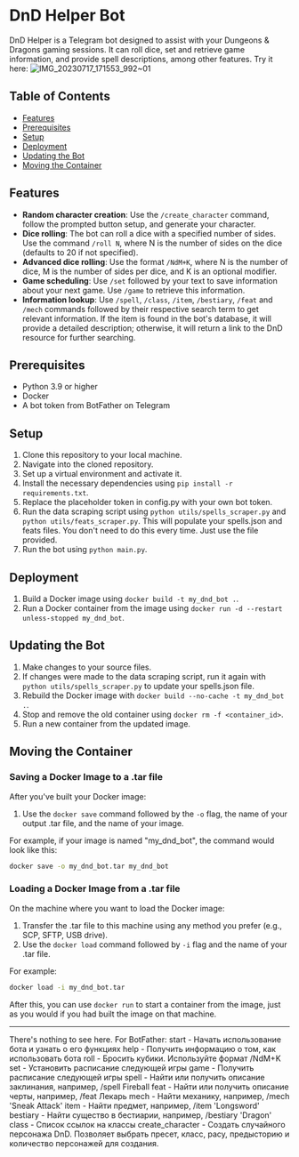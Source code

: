 # DnD Helper Bot

DnD Helper is a Telegram bot designed to assist with your Dungeons & Dragons gaming sessions. It can roll dice, set and retrieve game information, and provide spell descriptions, among other features.
Try it here:
![IMG_20230717_171553_992~01](https://github.com/gramatan/dnd_helper_bot/assets/78417563/feeb8ff7-1ac1-443e-92f4-e15084a7bbc8)


## Table of Contents

- [Features](#features)
- [Prerequisites](#prerequisites)
- [Setup](#setup)
- [Deployment](#deployment)
- [Updating the Bot](#updating-the-bot)
- [Moving the Container](#moving-the-container)

## Features

- **Random character creation**: Use the `/create_character` command, follow the prompted button setup, and generate your character.
- **Dice rolling**: The bot can roll a dice with a specified number of sides. Use the command `/roll N`, where N is the number of sides on the dice (defaults to 20 if not specified).
- **Advanced dice rolling**: Use the format `/NdM+K`, where N is the number of dice, M is the number of sides per dice, and K is an optional modifier.
- **Game scheduling**: Use `/set` followed by your text to save information about your next game. Use `/game` to retrieve this information.
- **Information lookup**: Use `/spell`, `/class`, `/item`, `/bestiary`, `/feat` and `/mech` commands followed by their respective search term to get relevant information. If the item is found in the bot's database, it will provide a detailed description; otherwise, it will return a link to the DnD resource for further searching.

## Prerequisites

- Python 3.9 or higher
- Docker
- A bot token from BotFather on Telegram

## Setup

1) Clone this repository to your local machine.
2) Navigate into the cloned repository.
3) Set up a virtual environment and activate it.
4) Install the necessary dependencies using `pip install -r requirements.txt`.
5) Replace the placeholder token in config.py with your own bot token.
6) Run the data scraping script using `python utils/spells_scraper.py` and `python utils/feats_scraper.py`. This will populate your spells.json and feats files. You don't need to do this every time. Just use the file provided.
7) Run the bot using `python main.py`.

## Deployment

1) Build a Docker image using `docker build -t my_dnd_bot .`.
2) Run a Docker container from the image using `docker run -d --restart unless-stopped my_dnd_bot`.

## Updating the Bot

1) Make changes to your source files.
2) If changes were made to the data scraping script, run it again with `python utils/spells_scraper.py` to update your spells.json file.
3) Rebuild the Docker image with `docker build --no-cache -t my_dnd_bot .`.
4) Stop and remove the old container using `docker rm -f <container_id>`.
5) Run a new container from the updated image.

## Moving the Container

### Saving a Docker Image to a .tar file

After you've built your Docker image:

1) Use the `docker save` command followed by the `-o` flag, the name of your output .tar file, and the name of your image. 

For example, if your image is named "my_dnd_bot", the command would look like this:

```bash
docker save -o my_dnd_bot.tar my_dnd_bot
```

### Loading a Docker Image from a .tar file

On the machine where you want to load the Docker image:

1) Transfer the .tar file to this machine using any method you prefer (e.g., SCP, SFTP, USB drive).
2) Use the `docker load` command followed by `-i` flag and the name of your .tar file.

For example:

```bash
docker load -i my_dnd_bot.tar
```

After this, you can use `docker run` to start a container from the image, just as you would if you had built the image on that machine.

---

There's nothing to see here.
For BotFather:
start - Начать использование бота и узнать о его функциях
help - Получить информацию о том, как использовать бота
roll - Бросить кубики. Используйте формат /NdM+K
set - Установить расписание следующей игры
game - Получить расписание следующей игры
spell - Найти или получить описание заклинания, например, /spell Fireball
feat - Найти или получить описание черты, например, /feat Лекарь
mech - Найти механику, например, /mech 'Sneak Attack'
item - Найти предмет, например, /item 'Longsword'
bestiary - Найти существо в бестиарии, например, /bestiary 'Dragon'
class - Список ссылок на классы
create_character - Создать случайного персонажа DnD. Позволяет выбрать пресет, класс, расу, предысторию и количество персонажей для создания.
